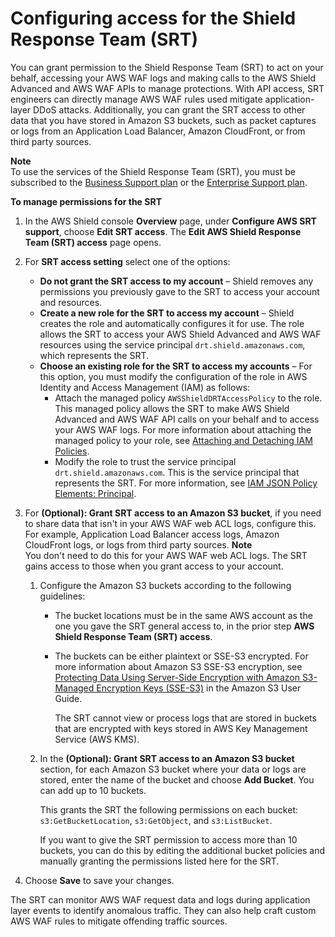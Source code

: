 # Configuring access for the Shield Response Team \(SRT\)<a name="ddos-srt-access"></a>

You can grant permission to the Shield Response Team \(SRT\) to act on your behalf, accessing your AWS WAF logs and making calls to the AWS Shield Advanced and AWS WAF APIs to manage protections\. With API access, SRT engineers can directly manage AWS WAF rules used mitigate application\-layer DDoS attacks\. Additionally, you can grant the SRT access to other data that you have stored in Amazon S3 buckets, such as packet captures or logs from an Application Load Balancer, Amazon CloudFront, or from third party sources\. 

**Note**  
To use the services of the Shield Response Team \(SRT\), you must be subscribed to the [Business Support plan](https://aws.amazon.com/premiumsupport/business-support/) or the [Enterprise Support plan](https://aws.amazon.com/premiumsupport/enterprise-support/)\. 

**To manage permissions for the SRT**

1. In the AWS Shield console **Overview** page, under **Configure AWS SRT support**, choose **Edit SRT access**\. The **Edit AWS Shield Response Team \(SRT\) access** page opens\.

1. For **SRT access setting** select one of the options: 
   + **Do not grant the SRT access to my account** – Shield removes any permissions you previously gave to the SRT to access your account and resources\.
   + **Create a new role for the SRT to access my account** – Shield creates the role and automatically configures it for use\. The role allows the SRT to access your AWS Shield Advanced and AWS WAF resources using the service principal `drt.shield.amazonaws.com`, which represents the SRT\.
   + **Choose an existing role for the SRT to access my accounts** – For this option, you must modify the configuration of the role in AWS Identity and Access Management \(IAM\) as follows: 
     + Attach the managed policy `AWSShieldDRTAccessPolicy` to the role\. This managed policy allows the SRT to make AWS Shield Advanced and AWS WAF API calls on your behalf and to access your AWS WAF logs\. For more information about attaching the managed policy to your role, see [Attaching and Detaching IAM Policies](https://docs.aws.amazon.com/IAM/latest/UserGuide/access_policies_manage-attach-detach.html)\. 
     + Modify the role to trust the service principal `drt.shield.amazonaws.com`\. This is the service principal that represents the SRT\. For more information, see [IAM JSON Policy Elements: Principal](https://docs.aws.amazon.com/IAM/latest/UserGuide/reference_policies_elements_principal.html)\. 

1. For **\(Optional\): Grant SRT access to an Amazon S3 bucket**, if you need to share data that isn't in your AWS WAF web ACL logs, configure this\. For example, Application Load Balancer access logs, Amazon CloudFront logs, or logs from third party sources\. 
**Note**  
You don't need to do this for your AWS WAF web ACL logs\. The SRT gains access to those when you grant access to your account\. 

   1. Configure the Amazon S3 buckets according to the following guidelines: 
      + The bucket locations must be in the same AWS account as the one you gave the SRT general access to, in the prior step **AWS Shield Response Team \(SRT\) access**\. 
      + The buckets can be either plaintext or SSE\-S3 encrypted\. For more information about Amazon S3 SSE\-S3 encryption, see [Protecting Data Using Server\-Side Encryption with Amazon S3\-Managed Encryption Keys \(SSE\-S3\)](https://docs.aws.amazon.com/AmazonS3/latest/dev/UsingServerSideEncryption.html) in the Amazon S3 User Guide\.

        The SRT cannot view or process logs that are stored in buckets that are encrypted with keys stored in AWS Key Management Service \(AWS KMS\)\. 

   1. In the **\(Optional\): Grant SRT access to an Amazon S3 bucket** section, for each Amazon S3 bucket where your data or logs are stored, enter the name of the bucket and choose **Add Bucket**\. You can add up to 10 buckets\.

      This grants the SRT the following permissions on each bucket: `s3:GetBucketLocation`, `s3:GetObject`, and `s3:ListBucket`\.

      If you want to give the SRT permission to access more than 10 buckets, you can do this by editing the additional bucket policies and manually granting the permissions listed here for the SRT\.

1. Choose **Save** to save your changes\.

The SRT can monitor AWS WAF request data and logs during application layer events to identify anomalous traffic\. They can also help craft custom AWS WAF rules to mitigate offending traffic sources\.